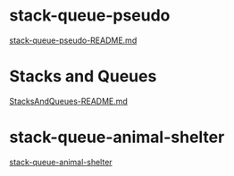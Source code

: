 # stack-queue-pseudo
[stack-queue-pseudo-README.md](app/src/main/resources/pseudo-README.md)

# Stacks and Queues

[StacksAndQueues-README.md](app/src/main/resources/StacksAndQueues-README.md)


# stack-queue-animal-shelter

[stack-queue-animal-shelter](app/src/main/resources/stack-queue-animal-shelter-README.md)
